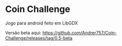 Coin Challenge
==============

Jogo para android feito em LibGDX


Versão beta aqui: https://github.com/Andrer757/Coin-Challenge/releases/tag/0.5-beta
